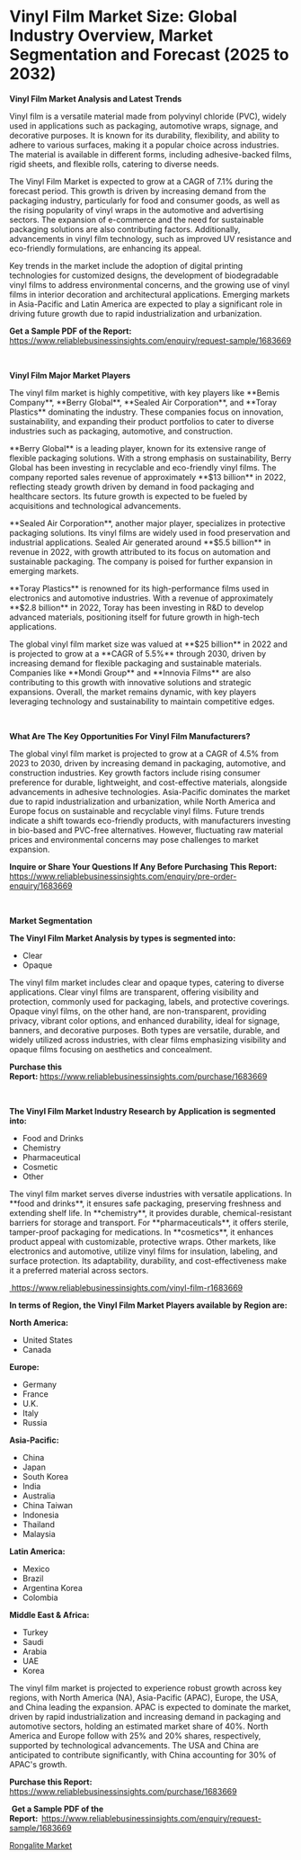 <p><h1>Vinyl Film Market Size: Global Industry Overview, Market Segmentation and Forecast (2025 to 2032)</h1></p><p><strong>Vinyl Film Market Analysis and Latest Trends</strong></p>
<p><p>Vinyl film is a versatile material made from polyvinyl chloride (PVC), widely used in applications such as packaging, automotive wraps, signage, and decorative purposes. It is known for its durability, flexibility, and ability to adhere to various surfaces, making it a popular choice across industries. The material is available in different forms, including adhesive-backed films, rigid sheets, and flexible rolls, catering to diverse needs.</p><p>The Vinyl Film Market is expected to grow at a CAGR of 7.1% during the forecast period. This growth is driven by increasing demand from the packaging industry, particularly for food and consumer goods, as well as the rising popularity of vinyl wraps in the automotive and advertising sectors. The expansion of e-commerce and the need for sustainable packaging solutions are also contributing factors. Additionally, advancements in vinyl film technology, such as improved UV resistance and eco-friendly formulations, are enhancing its appeal.</p><p>Key trends in the market include the adoption of digital printing technologies for customized designs, the development of biodegradable vinyl films to address environmental concerns, and the growing use of vinyl films in interior decoration and architectural applications. Emerging markets in Asia-Pacific and Latin America are expected to play a significant role in driving future growth due to rapid industrialization and urbanization.</p></p>
<p><strong>Get a Sample PDF of the Report:&nbsp;</strong> <a href="https://www.reliablebusinessinsights.com/enquiry/request-sample/1683669?utm_campaign=2179&utm_medium=2&utm_source=Github&utm_content=ia&utm_term=25012025&utm_id=vinyl-film">https://www.reliablebusinessinsights.com/enquiry/request-sample/1683669</a></p>
<p>&nbsp;</p>
<p><strong>Vinyl Film Major Market Players</strong></p>
<p><p>The vinyl film market is highly competitive, with key players like **Bemis Company**, **Berry Global**, **Sealed Air Corporation**, and **Toray Plastics** dominating the industry. These companies focus on innovation, sustainability, and expanding their product portfolios to cater to diverse industries such as packaging, automotive, and construction.</p><p>**Berry Global** is a leading player, known for its extensive range of flexible packaging solutions. With a strong emphasis on sustainability, Berry Global has been investing in recyclable and eco-friendly vinyl films. The company reported sales revenue of approximately **$13 billion** in 2022, reflecting steady growth driven by demand in food packaging and healthcare sectors. Its future growth is expected to be fueled by acquisitions and technological advancements.</p><p>**Sealed Air Corporation**, another major player, specializes in protective packaging solutions. Its vinyl films are widely used in food preservation and industrial applications. Sealed Air generated around **$5.5 billion** in revenue in 2022, with growth attributed to its focus on automation and sustainable packaging. The company is poised for further expansion in emerging markets.</p><p>**Toray Plastics** is renowned for its high-performance films used in electronics and automotive industries. With a revenue of approximately **$2.8 billion** in 2022, Toray has been investing in R&D to develop advanced materials, positioning itself for future growth in high-tech applications.</p><p>The global vinyl film market size was valued at **$25 billion** in 2022 and is projected to grow at a **CAGR of 5.5%** through 2030, driven by increasing demand for flexible packaging and sustainable materials. Companies like **Mondi Group** and **Innovia Films** are also contributing to this growth with innovative solutions and strategic expansions. Overall, the market remains dynamic, with key players leveraging technology and sustainability to maintain competitive edges.</p></p>
<p>&nbsp;</p>
<p><strong>What Are The Key Opportunities For Vinyl Film Manufacturers?</strong></p>
<p><p>The global vinyl film market is projected to grow at a CAGR of 4.5% from 2023 to 2030, driven by increasing demand in packaging, automotive, and construction industries. Key growth factors include rising consumer preference for durable, lightweight, and cost-effective materials, alongside advancements in adhesive technologies. Asia-Pacific dominates the market due to rapid industrialization and urbanization, while North America and Europe focus on sustainable and recyclable vinyl films. Future trends indicate a shift towards eco-friendly products, with manufacturers investing in bio-based and PVC-free alternatives. However, fluctuating raw material prices and environmental concerns may pose challenges to market expansion.</p></p>
<p><strong>Inquire or Share Your Questions If Any Before Purchasing This Report:</strong> <a href="https://www.reliablebusinessinsights.com/enquiry/pre-order-enquiry/1683669?utm_campaign=2179&utm_medium=2&utm_source=Github&utm_content=ia&utm_term=25012025&utm_id=vinyl-film">https://www.reliablebusinessinsights.com/enquiry/pre-order-enquiry/1683669</a></p>
<p>&nbsp;</p>
<p><strong>Market Segmentation</strong></p>
<p><strong>The Vinyl Film Market Analysis by types is segmented into:</strong></p>
<p><ul><li>Clear</li><li>Opaque</li></ul></p>
<p><p>The vinyl film market includes clear and opaque types, catering to diverse applications. Clear vinyl films are transparent, offering visibility and protection, commonly used for packaging, labels, and protective coverings. Opaque vinyl films, on the other hand, are non-transparent, providing privacy, vibrant color options, and enhanced durability, ideal for signage, banners, and decorative purposes. Both types are versatile, durable, and widely utilized across industries, with clear films emphasizing visibility and opaque films focusing on aesthetics and concealment.</p></p>
<p><strong>Purchase this Report:&nbsp;</strong><a href="https://www.reliablebusinessinsights.com/purchase/1683669?utm_campaign=2179&utm_medium=2&utm_source=Github&utm_content=ia&utm_term=25012025&utm_id=vinyl-film">https://www.reliablebusinessinsights.com/purchase/1683669</a></p>
<p>&nbsp;</p>
<p><strong>The Vinyl Film Market Industry Research by Application is segmented into:</strong></p>
<p><ul><li>Food and Drinks</li><li>Chemistry</li><li>Pharmaceutical</li><li>Cosmetic</li><li>Other</li></ul></p>
<p><p>The vinyl film market serves diverse industries with versatile applications. In **food and drinks**, it ensures safe packaging, preserving freshness and extending shelf life. In **chemistry**, it provides durable, chemical-resistant barriers for storage and transport. For **pharmaceuticals**, it offers sterile, tamper-proof packaging for medications. In **cosmetics**, it enhances product appeal with customizable, protective wraps. Other markets, like electronics and automotive, utilize vinyl films for insulation, labeling, and surface protection. Its adaptability, durability, and cost-effectiveness make it a preferred material across sectors.</p></p>
<p><a href="https://www.reliablebusinessinsights.com/vinyl-film-r1683669?utm_campaign=2179&utm_medium=2&utm_source=Github&utm_content=ia&utm_term=25012025&utm_id=vinyl-film">&nbsp;https://www.reliablebusinessinsights.com/vinyl-film-r1683669</a></p>
<p><strong>In terms of Region, the Vinyl Film Market Players available by Region are:</strong></p>
<p>
    <p> <strong> North America: </strong>
        <ul>
            <li>United States</li>
            <li>Canada</li>
        </ul>
        </p> 
    <p> <strong> Europe: </strong>
        <ul>
            <li>Germany</li>
            <li>France</li>
            <li>U.K.</li>
            <li>Italy</li>
            <li>Russia</li>
        </ul>
        </p> 
    <p> <strong> Asia-Pacific: </strong>
        <ul>
            <li>China</li>
            <li>Japan</li>
            <li>South Korea</li>
            <li>India</li>
            <li>Australia</li>
            <li>China Taiwan</li>
            <li>Indonesia</li>
            <li>Thailand</li>
            <li>Malaysia</li>
        </ul>
        </p> 
    <p> <strong> Latin America: </strong>
        <ul>
            <li>Mexico</li>
            <li>Brazil</li>
            <li>Argentina Korea</li>
            <li>Colombia</li>
        </ul>
        </p> 
    <p> <strong> Middle East & Africa: </strong>
        <ul>
            <li>Turkey</li>
            <li>Saudi</li>
            <li>Arabia</li>
            <li>UAE</li>
            <li>Korea</li>
        </ul>
    </p>
    </p>
<p><p>The vinyl film market is projected to experience robust growth across key regions, with North America (NA), Asia-Pacific (APAC), Europe, the USA, and China leading the expansion. APAC is expected to dominate the market, driven by rapid industrialization and increasing demand in packaging and automotive sectors, holding an estimated market share of 40%. North America and Europe follow with 25% and 20% shares, respectively, supported by technological advancements. The USA and China are anticipated to contribute significantly, with China accounting for 30% of APAC's growth.</p></p>
<p><strong>Purchase this Report: </strong><a href="https://www.reliablebusinessinsights.com/purchase/1683669?utm_campaign=2179&utm_medium=2&utm_source=Github&utm_content=ia&utm_term=25012025&utm_id=vinyl-film">https://www.reliablebusinessinsights.com/purchase/1683669</a></p>
<p>&nbsp;<strong>Get a Sample PDF of the Report:&nbsp;&nbsp;</strong><a href="https://www.reliablebusinessinsights.com/enquiry/request-sample/1683669?utm_campaign=2179&utm_medium=2&utm_source=Github&utm_content=ia&utm_term=25012025&utm_id=vinyl-film">https://www.reliablebusinessinsights.com/enquiry/request-sample/1683669</a></p>
<p><strong></strong></p>
<p><p><a href="https://github.com/irfadac/Market-Research-Report-List-5/blob/main/rongalite-market.md?utm_campaign=2179&utm_medium=2&utm_source=Github&utm_content=ia&utm_term=25012025&utm_id=vinyl-film">Rongalite Market</a></p></p>